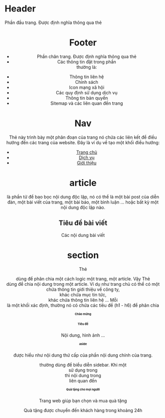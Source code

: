 # Header

Phần đầu trang. Được định nghĩa thông qua thẻ <header>

# Footer

- Phần chân trang. Được định nghĩa thông qua thẻ <footer>
- Các thông tin đặt trong phần <footer> thường là:

* Thông tin liên hệ
* Chính sách
* Icon mạng xã hội
* Các quy định sử dụng dịch vụ
* Thông tin bản quyền
* Sitemap và các liên quan đến trang

# Nav

Thẻ này trình bày một phân đoạn của trang nó chứa các liên kết để điều hướng đến các trang của website. Đây là ví dụ về tạo một khối điều hướng:

<nav>
   <ul>
      <li><a href="#">Trang chủ</a></li>
      <li><a href="#">Dịch vụ</a></li>
      <li><a href="#">Giới thiệu</a></li>
   </ul>
</nav>

# article

là phần tử để bao bọc nội dung độc lập, nó có thể là một bài post của diễn đàn, một bài viết của trang, một bài báo, một bình luận ... hoặc bất kỳ một nội dung độc lập nào.

 <article> 
   <h1>Tiêu đề bài viết</h1> 
   <p>Các nội dung bài viết</p>
</article>

# section

Thẻ <section> dùng để phân chia một cách logic một trang, một article. Vậy Thẻ <section> dùng để chia nội dung trong một article. Ví dụ như trang chủ có thể có một <section> chứa thông tin giới thiệu về công ty, <section> khác chứa mục tin tức, <section> khác chứa thông tin liên hệ ...
Mỗi <section> là một khối xác định, thường nó có chứa các tiêu đề (h1 - h6) để phân chia <section>

<article>
   <h1>Chào mừng</h1>
   <section>
      <h1>Tiêu đề</h1>
      <p>Nội dung, hình ảnh ...</p>
   </section>
</article>

# aside

được hiểu như nội dung thứ cấp của phần nội dung chính của trang. <aside> thường dùng để biểu diễn sidebar. Khi một <aside> sử dụng trong <article> thì nội dung trong <aside> liên quan đến <article>

<article>
   <h1> Quà tặng cho mọi người </h1>
   <p> Trang web giúp bạn chọn và mua quà tặng </p>
   <aside>
      <p> Quà tặng được chuyển đến khách hàng trong khoảng 24h </p>
   </aside>
</article>
